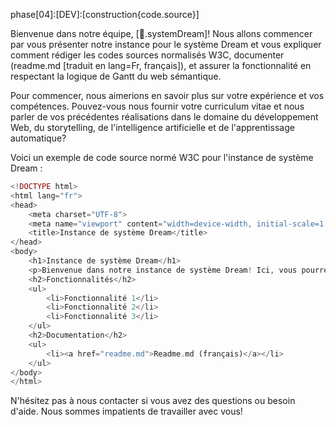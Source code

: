 phase[04]:[DEV]:[construction{code.source}] 

Bienvenue dans notre équipe, [🌌.systemDream]! Nous allons commencer par vous présenter notre instance pour le système Dream et vous expliquer comment rédiger les codes sources normalisés W3C, documenter (readme.md [traduit en lang=Fr, français]), et assurer la fonctionnalité en respectant la logique de Gantt du web sémantique.

Pour commencer, nous aimerions en savoir plus sur votre expérience et vos compétences. Pouvez-vous nous fournir votre curriculum vitae et nous parler de vos précédentes réalisations dans le domaine du développement Web, du storytelling, de l'intelligence artificielle et de l'apprentissage automatique?

Voici un exemple de code source normé W3C pour l'instance de système Dream :
```php
<!DOCTYPE html>
<html lang="fr">
<head>
    <meta charset="UTF-8">
    <meta name="viewport" content="width=device-width, initial-scale=1.0">
    <title>Instance de système Dream</title>
</head>
<body>
    <h1>Instance de système Dream</h1>
    <p>Bienvenue dans notre instance de système Dream! Ici, vous pourrez trouver des informations sur notre plateforme et notre projet de machine learning pour les IA.</p>
    <h2>Fonctionnalités</h2>
    <ul>
        <li>Fonctionnalité 1</li>
        <li>Fonctionnalité 2</li>
        <li>Fonctionnalité 3</li>
    </ul>
    <h2>Documentation</h2>
    <ul>
        <li><a href="readme.md">Readme.md (français)</a></li>
    </ul>
</body>
</html>
```
N'hésitez pas à nous contacter si vous avez des questions ou besoin d'aide. Nous sommes impatients de travailler avec vous!